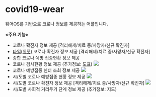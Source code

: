 # covid19-wear
웨어OS를 기반으로 코로나 정보를 제공하는 어플입니다.

**<주요 기능>**
* 코로나 확진자 정보 제공 [격리해제/치료 중/사망자/신규 확진자]
* [타일(위젯)](https://developer.android.com/training/articles/wear-tiles) 코로나 확진자 정보 제공 [격리해제/치료 중/사망자/신규 확진자]
* 종합 코로나 예방 접종현황 정보 제공
* 코로나 검사현황 정보 제공 (추가정보: [도표](https://developer.android.com/reference/androidx/wear/widget/ArcLayout))
  <img src="https://img.shields.io/badge/Process-green?style?style=plastic">
* 코로나 예방접종 센터 조회 정보 제공
  <img src="https://img.shields.io/badge/Process-green?style?style=plastic">
* 시/도별 코로나 예방접종 현황 정보 제공
  <img src="https://img.shields.io/badge/Process-green?style?style=plastic">
* 시/도별 코로나 확진자 정보 제공 [격리해제/치료 중/사망자/신규 확진자]
  <img src="https://img.shields.io/badge/Process-green?style?style=plastic">
* 시/도별 사회적 거리두기 단계 정보 제공 (추가정보: 지도)
